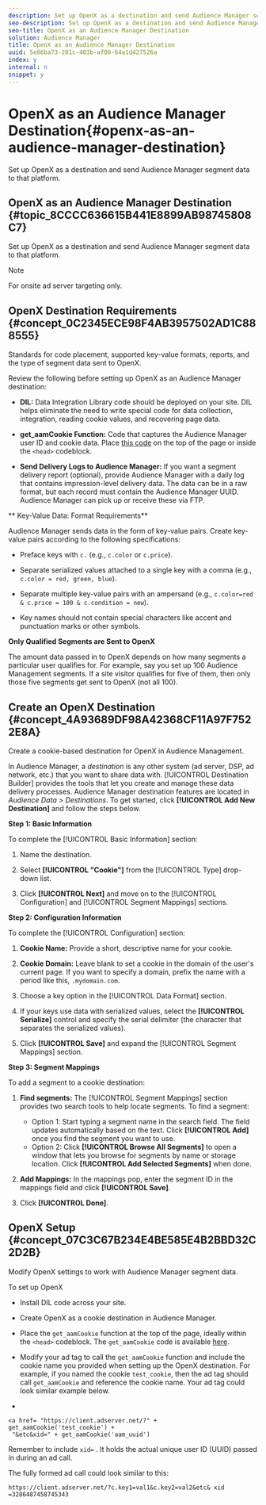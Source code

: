 ```yaml
---
description: Set up OpenX as a destination and send Audience Manager segment data to that platform.
seo-description: Set up OpenX as a destination and send Audience Manager segment data to that platform.
seo-title: OpenX as an Audience Manager Destination
solution: Audience Manager
title: OpenX as an Audience Manager Destination
uuid: 5e86ba73-281c-403b-af06-64a1d427526a
index: y
internal: n
snippet: y
---
```


# OpenX as an Audience Manager Destination{#openx-as-an-audience-manager-destination}

Set up OpenX as a destination and send Audience Manager segment data to that platform.

## OpenX as an Audience Manager Destination {#topic_8CCCC636615B441E8899AB98745808C7}

Set up OpenX as a destination and send Audience Manager segment data to that platform.

>[!NOTE]
>
>For onsite ad server targeting only.

## OpenX Destination Requirements {#concept_0C2345ECE98F4AB3957502AD1C888555}

Standards for code placement, supported key-value formats, reports, and the type of segment data sent to OpenX.

<!-- 

aam-openx-requirements.xml

 -->

Review the following before setting up OpenX as an Audience Manager destination:

* **DIL:** Data Integration Library code should be deployed on your site. DIL helps eliminate the need to write special code for data collection, integration, reading cookie values, and recovering page data. 
* **get_aamCookie Function:** Code that captures the Audience Manager user ID and cookie data. Place [this code](../c-features/destinations/get-aam-cookie-code.md#reference_0102FABCC96547DE81DFCA0600BBEFD3) on the top of the page or inside the `<head>` codeblock. 

* **Send Delivery Logs to Audience Manager:** If you want a segment delivery report (optional), provide Audience Manager with a daily log that contains impression-level delivery data. The data can be in a raw format, but each record must contain the Audience Manager UUID. Audience Manager can pick up or receive these via FTP.

** Key-Value Data: Format Requirements**

Audience Manager sends data in the form of key-value pairs. Create key-value pairs according to the following specifications:

* Preface keys with `c.` (e.g., `c.color` or `c.price`). 

* Separate serialized values attached to a single key with a comma (e.g., `c.color = red, green, blue`). 
* Separate multiple key-value pairs with an ampersand (e.g., `c.color=red & c.price = 100 & c.condition = new`). 
* Key names should not contain special characters like accent and punctuation marks or other symbols.

**Only Qualified Segments are Sent to OpenX**

The amount data passed in to OpenX depends on how many segments a particular user qualifies for. For example, say you set up 100 Audience Management segments. If a site visitor qualifies for five of them, then only those five segments get sent to OpenX (not all 100). 

## Create an OpenX Destination {#concept_4A93689DF98A42368CF11A97F7522E8A}

Create a cookie-based destination for OpenX in Audience Management.

<!-- 

aam-openx-destination.xml

 -->

In Audience Manager, a *destination* is any other system (ad server, DSP, ad network, etc.) that you want to share data with. [!UICONTROL Destination Builder] provides the tools that let you create and manage these data delivery processes. Audience Manager destination features are located in *Audience Data > Destinations*. To get started, click **[!UICONTROL Add New Destination]** and follow the steps below.

**Step 1: Basic Information**

To complete the [!UICONTROL Basic Information] section:

1. Name the destination. 
1. Select **[!UICONTROL "Cookie"]** from the [!UICONTROL Type] drop-down list. 

1. Click **[!UICONTROL Next]** and move on to the [!UICONTROL Configuration] and [!UICONTROL Segment Mappings] sections.

**Step 2: Configuration Information**

To complete the [!UICONTROL Configuration] section:

1. **Cookie Name:** Provide a short, descriptive name for your cookie. 
1. **Cookie Domain:** Leave blank to set a cookie in the domain of the user's current page. If you want to specify a domain, prefix the name with a period like this, `.mydomain.com`. 

1. Choose a key option in the [!UICONTROL Data Format] section. 
1. If your keys use data with serialized values, select the **[!UICONTROL Serialize]** control and specify the serial delimiter (the character that separates the serialized values). 
1. Click **[!UICONTROL Save]** and expand the [!UICONTROL Segment Mappings] section.

**Step 3: Segment Mappings**

To add a segment to a cookie destination:

1. **Find segments:** The [!UICONTROL Segment Mappings] section provides two search tools to help locate segments. To find a segment:

    * Option 1: Start typing a segment name in the search field. The field updates automatically based on the text. Click **[!UICONTROL Add]** once you find the segment you want to use. 
    * Option 2: Click **[!UICONTROL Browse All Segments]** to open a window that lets you browse for segments by name or storage location. Click **[!UICONTROL Add Selected Segments]** when done.

1. **Add Mappings:** In the mappings pop, enter the segment ID in the mappings field and click **[!UICONTROL Save]**. 

1. Click **[!UICONTROL Done]**.

## OpenX Setup {#concept_07C3C67B234E4BE585E4B2BBD32C2D2B}

Modify OpenX settings to work with Audience Manager segment data.

<!-- 

aam-openx-code.xml

 -->

To set up OpenX

* Install DIL code across your site. 
* Create OpenX as a cookie destination in Audience Manager. 
* Place the `get_aamCookie` function at the top of the page, ideally within the `<head>` codeblock. The `get_aamCookie` code is available [here](../c-features/destinations/get-aam-cookie-code.md#reference_0102FABCC96547DE81DFCA0600BBEFD3). 

* Modify your ad tag to call the `get_aamCookie` function and include the cookie name you provided when setting up the OpenX destination. For example, if you named the cookie `test_cookie`, then the ad tag should call `get_aamCookie` and reference the cookie name. Your ad tag could look similar example below. 

* 

  ```
  <a href= "https://client.adserver.net/?" + get_aamCookie('test_cookie') + 
   "&etc&xid=" + get_aamCookie('aam_uuid')
  ```

Remember to include `xid=` . It holds the actual unique user ID (UUID) passed in during an ad call.

The fully formed ad call could look similar to this: 

```
https://client.adserver.net/?c.key1=val1&c.key2=val2&etc& xid =3286487458745343
```

